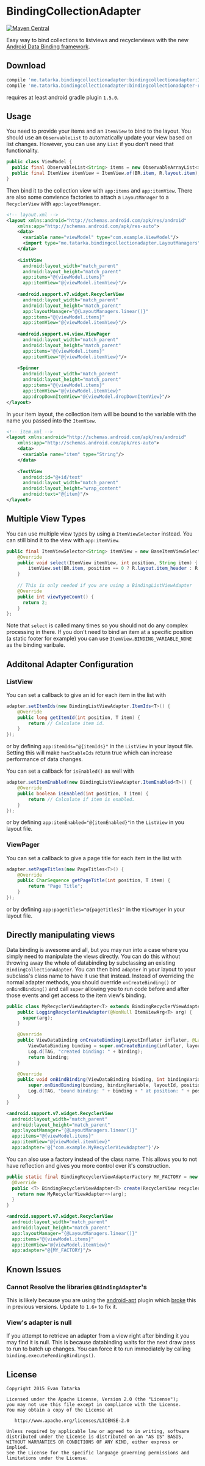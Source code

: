 # BindingCollectionAdapter
[![Maven Central](https://maven-badges.herokuapp.com/maven-central/me.tatarka.bindingcollectionadapter/bindingcollectionadapter/badge.svg?style=flat)](https://maven-badges.herokuapp.com/maven-central/me.tatarka.bindingcollectionadapter/bindingcollectionadapter)

Easy way to bind collections to listviews and recyclerviews with the new [Android Data Binding framework](https://developer.android.com/tools/data-binding/guide.html).

## Download

```groovy
compile 'me.tatarka.bindingcollectionadapter:bindingcollectionadapter:1.0.0'
compile 'me.tatarka.bindingcollectionadapter:bindingcollectionadapter-recyclerview:1.0.0'
```
requires at least android gradle plugin `1.5.0`.

## Usage

You need to provide your items and an `ItemView` to bind to the layout. You should use an
`ObservableList` to automatically update your view based on list changes. However, you can
use any `List` if you don't need that functionality.

```java
public class ViewModel {
  public final ObservableList<String> items = new ObservableArrayList<>();
  public final ItemView itemView = ItemView.of(BR.item, R.layout.item);
}
```

Then bind it to the collection view with `app:items` and `app:itemView`. There are also some 
convience factories to attach a `LayoutManager` to a `RecyclerView` with `app:layoutManager`.

```xml
<!-- layout.xml -->
<layout xmlns:android="http://schemas.android.com/apk/res/android"
    xmlns:app="http://schemas.android.com/apk/res-auto">
    <data>
      <variable name="viewModel" type="com.example.ViewModel"/> 
      <import type="me.tatarka.bindingcollectionadapter.LayoutManagers" />
    </data>
    
    <ListView
      android:layout_width="match_parent"
      android:layout_height="match_parent"
      app:items="@{viewModel.items}"
      app:itemView="@{viewModel.itemView}"/>
      
    <android.support.v7.widget.RecyclerView
      android:layout_width="match_parent"
      android:layout_height="match_parent"
      app:layoutManager="@{LayoutManagers.linear()}"
      app:items="@{viewModel.items}"
      app:itemView="@{viewModel.itemView}"/>
      
    <android.support.v4.view.ViewPager
      android:layout_width="match_parent"
      android:layout_height="match_parent"
      app:items="@{viewModel.items}"
      app:itemView="@{viewModel.itemView}"/>
      
    <Spinner
      android:layout_width="match_parent"
      android:layout_height="match_parent"
      app:items="@{viewModel.items}"
      app:itemView="@{viewModel.itemView}"
      app:dropDownItemView="@{viewModel.dropDownItemView}"/>
</layout>
```

In your item layout, the collection item will be bound to the variable with the
name you passed into the `ItemView`.

```xml
<!-- item.xml -->
<layout xmlns:android="http://schemas.android.com/apk/res/android"
    xmlns:app="http://schemas.android.com/apk/res-auto">
    <data>
      <variable name="item" type="String"/> 
    </data>
    
    <TextView
      android:id="@+id/text"
      android:layout_width="match_parent"
      android:layout_height="wrap_content"
      android:text="@{item}"/>
</layout>
```

## Multiple View Types

You can use multiple view types by using a `ItemViewSelector` instead. You can still bind
it to the view with `app:itemView`.

```java
public final ItemViewSelector<String> itemView = new BaseItemViewSelector<String>() {
    @Override
    public void select(ItemView itemView, int position, String item) {
        itemView.set(BR.item, position == 0 ? R.layout.item_header : R.layout.item);
    }
    
    // This is only needed if you are using a BindingListViewAdapter
    @Override
    public int viewTypeCount() {
      return 2;
    }
};
```

Note that `select` is called many times so you should not do any complex processing in there. If you 
don't need to bind an item at a specific position (a static footer for example) you can use 
`ItemView.BINDING_VARIABLE_NONE` as the binding varibale.

## Additonal Adapter Configuration

### ListView

You can set a callback to give an id for each item in the list with

```java
adapter.setItemIds(new BindingListViewAdapter.ItemIds<T>() {
    @Override
    public long getItemId(int position, T item) {
        return // Calculate item id.
    }
});
```
or by defining `app:itemIds="@{itemIds}"` in the `ListView` in your layout file.
Setting this will make `hasStableIds` return true which can increase performance of data changes.

You can set a callback for `isEnabled()` as well with
```java
adapter.setItemEnabled(new BindingListViewAdapter.ItemEnabled<T>() {
    @Override
    public boolean isEnabled(int position, T item) {
        return // Calculate if item is enabled.
    }
});
```
or by defining `app:itemEnabled="@{itemEnabled}"`in the `ListView` in you layout file.

### ViewPager

You can set a callback to give a page title for each item in the list with

```java
adapter.setPageTitles(new PageTitles<T>() {
    @Override
    public CharSequence getPageTitle(int position, T item) {
        return "Page Title";
    }
});
```
or by defining `app:pageTitles="@{pageTitles}"` in the `ViewPager` in your layout file.

## Directly manipulating views

Data binding is awesome and all, but you may run into a case where you simply need to manipulate the 
views directly. You can do this without throwing away the whole of databinding by subclassing an 
existing `BindingCollectionAdapter`. You can then bind `adapter` in your layout to your subclass's 
class name to have it use that instead. Instead of overriding the normal adapter methods, you should 
override `onCreateBinding()` or `onBindBinding()` and call `super` allowing you to run code before 
and after those events and get access to the item view's binding.

```java
public class MyRecyclerViewAdapter<T> extends BindingRecyclerViewAdapter<T> {
    public LoggingRecyclerViewAdapter(@NonNull ItemViewArg<T> arg) {
      super(arg);
    }

    @Override
    public ViewDataBinding onCreateBinding(LayoutInflater inflater, @LayoutRes int layoutId, ViewGroup viewGroup) {
        ViewDataBinding binding = super.onCreateBinding(inflater, layoutId, viewGroup);
        Log.d(TAG, "created binding: " + binding);
        return binding;
    }

    @Override
    public void onBindBinding(ViewDataBinding binding, int bindingVariable, @LayoutRes int layoutId, int position, T item) {
        super.onBindBinding(binding, bindingVariable, layoutId, position, item);
        Log.d(TAG, "bound binding: " + binding + " at position: " + position);
    }
}
```

```xml
<android.support.v7.widget.RecyclerView
  android:layout_width="match_parent"
  android:layout_height="match_parent"
  app:layoutManager="{@LayoutManagers.linear()}"
  app:items="@{viewModel.items}"
  app:itemView="@{viewModel.itemView}"
  app:adapter='@{"com.example.MyRecyclerViewAdapter"}'/>
```

You can also use a factory instead of the class name. This allows you to not have reflection and 
gives you more control over it's construction.

```java
public static final BindingRecyclerViewAdapterFactory MY_FACTORY = new BindingRecyclerViewAdapterFactory() {
  @Override
  public <T> BindingRecyclerViewAdapter<T> create(RecyclerView recyclerView, ItemViewArg<T> arg) {
    return new MyRecyclerViewAdapter<>(arg);
  }
}
```

```xml
<android.support.v7.widget.RecyclerView
  android:layout_width="match_parent"
  android:layout_height="match_parent"
  app:layoutManager="{@LayoutManagers.linear()}"
  app:items="@{viewModel.items}"
  app:itemView="@{viewModel.itemView}"
  app:adapter="@{MY_FACTORY}"/>
```

## Known Issues

### Cannot Resolve the libraries `@BindingAdapter`'s

This is likely because you are using the [android-apt](https://bitbucket.org/hvisser/android-apt) 
plugin which [broke](https://bitbucket.org/hvisser/android-apt/issues/45/breaks-declaring-bindingadapter-in-a) 
this in previous versions. Update to `1.6+` to fix it.

### View's adapter is null

If you attempt to retrieve an adapter from a view right after binding it you may find it is null.
This is because databinding waits for the next draw pass to run to batch up changes. You can force
it to run immediately by calling `binding.executePendingBindings()`.

## License

    Copyright 2015 Evan Tatarka
    
    Licensed under the Apache License, Version 2.0 (the "License");
    you may not use this file except in compliance with the License.
    You may obtain a copy of the License at
    
       http://www.apache.org/licenses/LICENSE-2.0
    
    Unless required by applicable law or agreed to in writing, software
    distributed under the License is distributed on an "AS IS" BASIS,
    WITHOUT WARRANTIES OR CONDITIONS OF ANY KIND, either express or implied.
    See the License for the specific language governing permissions and
    limitations under the License.
